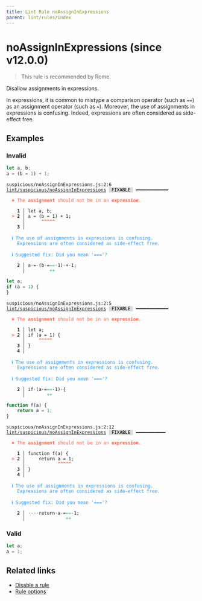 ```yaml
---
title: Lint Rule noAssignInExpressions
parent: lint/rules/index
---
```


# noAssignInExpressions (since v12.0.0)

> This rule is recommended by Rome.

Disallow assignments in expressions.

In expressions, it is common to mistype a comparison operator (such as `==`) as an assignment operator (such as `=`).
Moreover, the use of assignments in expressions is confusing.
Indeed, expressions are often considered as side-effect free.

## Examples

### Invalid

```ts
let a, b;
a = (b = 1) + 1;
```

<pre class="language-text"><code class="language-text">suspicious/noAssignInExpressions.js:2:6 <a href="https://docs.rome.tools/lint/rules/noAssignInExpressions">lint/suspicious/noAssignInExpressions</a> <span style="color: #000; background-color: #ddd;"> FIXABLE </span> ━━━━━━━━━━━━

<strong><span style="color: Tomato;">  </span></strong><strong><span style="color: Tomato;">✖</span></strong> <span style="color: Tomato;">The </span><span style="color: Tomato;"><strong>assignment</strong></span><span style="color: Tomato;"> should not be in an </span><span style="color: Tomato;"><strong>expression</strong></span><span style="color: Tomato;">.</span>
  
    <strong>1 │ </strong>let a, b;
<strong><span style="color: Tomato;">  </span></strong><strong><span style="color: Tomato;">&gt;</span></strong> <strong>2 │ </strong>a = (b = 1) + 1;
   <strong>   │ </strong>     <strong><span style="color: Tomato;">^</span></strong><strong><span style="color: Tomato;">^</span></strong><strong><span style="color: Tomato;">^</span></strong><strong><span style="color: Tomato;">^</span></strong><strong><span style="color: Tomato;">^</span></strong>
    <strong>3 │ </strong>
  
<strong><span style="color: rgb(38, 148, 255);">  </span></strong><strong><span style="color: rgb(38, 148, 255);">ℹ</span></strong> <span style="color: rgb(38, 148, 255);">The use of assignments in expressions is confusing.
</span><span style="color: rgb(38, 148, 255);">  </span><span style="color: rgb(38, 148, 255);">  </span><span style="color: rgb(38, 148, 255);">Expressions are often considered as side-effect free.</span>
  
<strong><span style="color: rgb(38, 148, 255);">  </span></strong><strong><span style="color: rgb(38, 148, 255);">ℹ</span></strong> <span style="color: rgb(38, 148, 255);">Suggested fix</span><span style="color: rgb(38, 148, 255);">: </span><span style="color: rgb(38, 148, 255);">Did you mean '==='?</span>
  
<strong>  </strong><strong>  2 │ </strong>a<span style="opacity: 0.8;">·</span>=<span style="opacity: 0.8;">·</span>(b<span style="opacity: 0.8;">·</span>=<span style="color: MediumSeaGreen;">=</span><span style="color: MediumSeaGreen;">=</span><span style="opacity: 0.8;">·</span>1)<span style="opacity: 0.8;">·</span>+<span style="opacity: 0.8;">·</span>1;
<strong>  </strong><strong>    │ </strong>        <span style="color: MediumSeaGreen;">+</span><span style="color: MediumSeaGreen;">+</span>        
</code></pre>

```ts
let a;
if (a = 1) {
}
```

<pre class="language-text"><code class="language-text">suspicious/noAssignInExpressions.js:2:5 <a href="https://docs.rome.tools/lint/rules/noAssignInExpressions">lint/suspicious/noAssignInExpressions</a> <span style="color: #000; background-color: #ddd;"> FIXABLE </span> ━━━━━━━━━━━━

<strong><span style="color: Tomato;">  </span></strong><strong><span style="color: Tomato;">✖</span></strong> <span style="color: Tomato;">The </span><span style="color: Tomato;"><strong>assignment</strong></span><span style="color: Tomato;"> should not be in an </span><span style="color: Tomato;"><strong>expression</strong></span><span style="color: Tomato;">.</span>
  
    <strong>1 │ </strong>let a;
<strong><span style="color: Tomato;">  </span></strong><strong><span style="color: Tomato;">&gt;</span></strong> <strong>2 │ </strong>if (a = 1) {
   <strong>   │ </strong>    <strong><span style="color: Tomato;">^</span></strong><strong><span style="color: Tomato;">^</span></strong><strong><span style="color: Tomato;">^</span></strong><strong><span style="color: Tomato;">^</span></strong><strong><span style="color: Tomato;">^</span></strong>
    <strong>3 │ </strong>}
    <strong>4 │ </strong>
  
<strong><span style="color: rgb(38, 148, 255);">  </span></strong><strong><span style="color: rgb(38, 148, 255);">ℹ</span></strong> <span style="color: rgb(38, 148, 255);">The use of assignments in expressions is confusing.
</span><span style="color: rgb(38, 148, 255);">  </span><span style="color: rgb(38, 148, 255);">  </span><span style="color: rgb(38, 148, 255);">Expressions are often considered as side-effect free.</span>
  
<strong><span style="color: rgb(38, 148, 255);">  </span></strong><strong><span style="color: rgb(38, 148, 255);">ℹ</span></strong> <span style="color: rgb(38, 148, 255);">Suggested fix</span><span style="color: rgb(38, 148, 255);">: </span><span style="color: rgb(38, 148, 255);">Did you mean '==='?</span>
  
<strong>  </strong><strong>  2 │ </strong>if<span style="opacity: 0.8;">·</span>(a<span style="opacity: 0.8;">·</span>=<span style="color: MediumSeaGreen;">=</span><span style="color: MediumSeaGreen;">=</span><span style="opacity: 0.8;">·</span>1)<span style="opacity: 0.8;">·</span>{
<strong>  </strong><strong>    │ </strong>       <span style="color: MediumSeaGreen;">+</span><span style="color: MediumSeaGreen;">+</span>     
</code></pre>

```ts
function f(a) {
    return a = 1;
}
```

<pre class="language-text"><code class="language-text">suspicious/noAssignInExpressions.js:2:12 <a href="https://docs.rome.tools/lint/rules/noAssignInExpressions">lint/suspicious/noAssignInExpressions</a> <span style="color: #000; background-color: #ddd;"> FIXABLE </span> ━━━━━━━━━━━

<strong><span style="color: Tomato;">  </span></strong><strong><span style="color: Tomato;">✖</span></strong> <span style="color: Tomato;">The </span><span style="color: Tomato;"><strong>assignment</strong></span><span style="color: Tomato;"> should not be in an </span><span style="color: Tomato;"><strong>expression</strong></span><span style="color: Tomato;">.</span>
  
    <strong>1 │ </strong>function f(a) {
<strong><span style="color: Tomato;">  </span></strong><strong><span style="color: Tomato;">&gt;</span></strong> <strong>2 │ </strong>    return a = 1;
   <strong>   │ </strong>           <strong><span style="color: Tomato;">^</span></strong><strong><span style="color: Tomato;">^</span></strong><strong><span style="color: Tomato;">^</span></strong><strong><span style="color: Tomato;">^</span></strong><strong><span style="color: Tomato;">^</span></strong>
    <strong>3 │ </strong>}
    <strong>4 │ </strong>
  
<strong><span style="color: rgb(38, 148, 255);">  </span></strong><strong><span style="color: rgb(38, 148, 255);">ℹ</span></strong> <span style="color: rgb(38, 148, 255);">The use of assignments in expressions is confusing.
</span><span style="color: rgb(38, 148, 255);">  </span><span style="color: rgb(38, 148, 255);">  </span><span style="color: rgb(38, 148, 255);">Expressions are often considered as side-effect free.</span>
  
<strong><span style="color: rgb(38, 148, 255);">  </span></strong><strong><span style="color: rgb(38, 148, 255);">ℹ</span></strong> <span style="color: rgb(38, 148, 255);">Suggested fix</span><span style="color: rgb(38, 148, 255);">: </span><span style="color: rgb(38, 148, 255);">Did you mean '==='?</span>
  
<strong>  </strong><strong>  2 │ </strong><span style="opacity: 0.8;">·</span><span style="opacity: 0.8;">·</span><span style="opacity: 0.8;">·</span><span style="opacity: 0.8;">·</span>return<span style="opacity: 0.8;">·</span>a<span style="opacity: 0.8;">·</span>=<span style="color: MediumSeaGreen;">=</span><span style="color: MediumSeaGreen;">=</span><span style="opacity: 0.8;">·</span>1;
<strong>  </strong><strong>    │ </strong>              <span style="color: MediumSeaGreen;">+</span><span style="color: MediumSeaGreen;">+</span>   
</code></pre>

### Valid

```ts
let a;
a = 1;
```

## Related links

- [Disable a rule](/linter/#disable-a-lint-rule)
- [Rule options](/linter/#rule-options)
